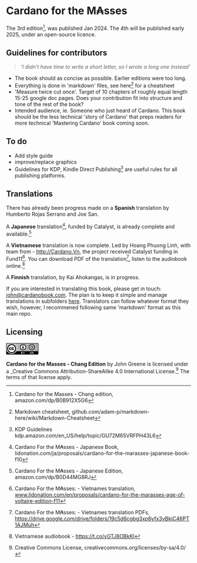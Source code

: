 # Cardano for the M₳sses

The 3rd edition[^1], was published Jan 2024. The 4th will be published early 2025, under an open-source licence. 

## Guidelines for contributors  
>_'I didn't have time to write a short letter, so I wrote a long one instead'_  

- The book should as concise as possible. Earlier editions were too long. 
- Everything is done in 'markdown' files, see here[^2] for a cheatsheet
- 'Measure twice cut once'. Target of 10 chapters of roughly equal length 15-25 google doc pages. Does your contribution fit into structure and tone of the rest of the book? 
-  Intended audience, ie. Someone who just heard of Cardano. This book should be the less technical 'story of Cardano' that preps readers for more technical 'Mastering Cardano' book coming soon.

## To do
- Add style guide 
- improve/replace graphics
- Guidelines for KDP, Kindle Direct Publishing[^3] are useful rules for all publishing platforms. 

## Translations 

There has already been progress made on a **Spanish** translation by Humberto Rojas Serrano and Joe San.

A **Japanese** translation[^4], funded by Catalyst, is already complete and available.[^5]  

A **Vietnamese** translation is now complete. Led by Hoang Phuong Linh, with team from - http://Cardano.Vn, the project received Catalyst funding in Fund11[^6]. You can download PDF of the translation[^7], listen to the audiobook online.[^8]

A **Finnish** translation, by Kai Ahokangas, is in progress.

If you are interested in translating this book, please get in touch: john@cardanobook.com. The plan is to keep it simple and manage translations in subfolders [here](/translations). Translators can follow whatever format they wish, however, I recommened following same 'markdown' format as this main repo. 

## Licensing

![alt text](https://github.com/johnnygreeney/CardanoForTheMasses/blob/main/images/CC.png "Creative Commons")

**Cardano for the Masses - Chang Edition** by John Greene is licensed under a _Creative Commons Attribution-ShareAlike 4.0 International License.[^9] The terms of that license apply.	


[^1]: Cardano for the Masses - Chang edition, amazon.com/dp/B0B912X5G6
[^2]: Markdown cheatsheet, github.com/adam-p/markdown-here/wiki/Markdown-Cheatsheet
[^3]: KDP Guidelines kdp.amazon.com/en_US/help/topic/GU72M65VRFPH43L6
[^4]: Cardano For the M₳sses - Japanese Book, lidonation.com/ja/proposals/cardano-for-the-marasses-japanese-book-f10
[^5]: Cardano For the M₳sses - Japanese Edition, amazon.com/dp/B0D44MG8RJ
[^6]: Cardano For the M₳sses: - Vietnames translation, www.lidonation.com/en/proposals/cardano-for-the-marasses-age-of-voltaire-edition-f11
[^7]: Cardano For the M₳sses: - Vietnames translation PDFs, https://drive.google.com/drive/folders/19c5d6cgbg3xp6yfx3vBkjC46PT1AJMuh
[^8]: Vietnamese audiobook - https://t.co/vGTJ8OBkKI
[^9]: Creative Commons License, creativecommons.org/licenses/by-sa/4.0/
